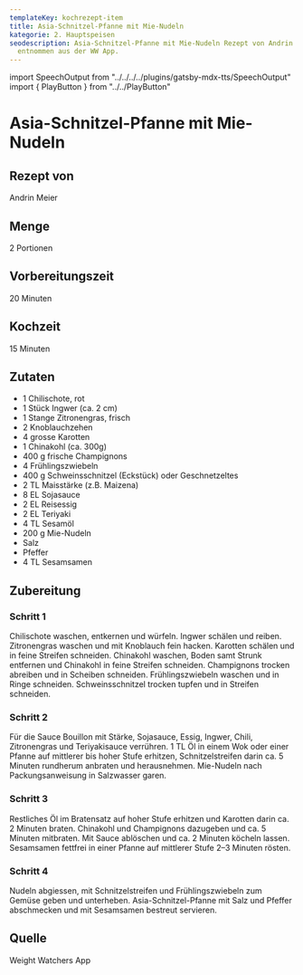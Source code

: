 ```yaml
---
templateKey: kochrezept-item
title: Asia-Schnitzel-Pfanne mit Mie-Nudeln
kategorie: 2. Hauptspeisen
seodescription: Asia-Schnitzel-Pfanne mit Mie-Nudeln Rezept von Andrin Meier,
  entnommen aus der WW App.
---
```

import SpeechOutput from "../../../../plugins/gatsby-mdx-tts/SpeechOutput"
import { PlayButton } from "../../PlayButton"

<SpeechOutput id="kochrezept-andrin-meier-asia-schnitzel-mie-nudeln" customPlayButton={PlayButton}>

# Asia-Schnitzel-Pfanne mit Mie-Nudeln

## Rezept von

Andrin Meier

## Menge

2 Portionen

## Vorbereitungszeit

20 Minuten

## Kochzeit

15 Minuten


## Zutaten 

* 1 Chilischote, rot 
* 1 Stück Ingwer (ca. 2 cm) 
* 1 Stange Zitronengras, frisch 
* 2 Knoblauchzehen 
* 4 grosse Karotten 
* 1 Chinakohl (ca. 300g) 
* 400 g frische Champignons 
* 4 Frühlingszwiebeln 
* 400 g Schweinsschnitzel (Eckstück) oder Geschnetzeltes 
* 2 TL Maisstärke (z.B. Maizena) 
* 8 EL Sojasauce 
* 2 EL Reisessig 
* 2 EL Teriyaki 
* 4 TL Sesamöl 
* 200 g Mie-Nudeln 
* Salz 
* Pfeffer 
* 4 TL Sesamsamen 

## Zubereitung

### Schritt 1 

Chilischote waschen, entkernen und würfeln. Ingwer schälen und reiben. Zitronengras waschen und mit Knoblauch fein hacken. Karotten schälen und in feine Streifen schneiden. Chinakohl waschen, Boden samt Strunk entfernen und Chinakohl in feine Streifen schneiden. Champignons trocken abreiben und in Scheiben schneiden. Frühlingszwiebeln waschen und in Ringe schneiden. Schweinsschnitzel trocken tupfen und in Streifen schneiden. 

### Schritt 2 

Für die Sauce Bouillon mit Stärke, Sojasauce, Essig, Ingwer, Chili, Zitronengras und Teriyakisauce verrühren. 1 TL Öl in einem Wok oder einer Pfanne auf mittlerer bis hoher Stufe erhitzen, Schnitzelstreifen darin ca. 5 Minuten rundherum anbraten und herausnehmen. Mie-Nudeln nach Packungsanweisung in Salzwasser garen. 

### Schritt 3 

Restliches Öl im Bratensatz auf hoher Stufe erhitzen und Karotten darin ca. 2 Minuten braten. Chinakohl und Champignons dazugeben und ca. 5 Minuten mitbraten. Mit Sauce ablöschen und ca. 2 Minuten köcheln lassen. Sesamsamen fettfrei in einer Pfanne auf mittlerer Stufe 2–3 Minuten rösten. 

### Schritt 4 

Nudeln abgiessen, mit Schnitzelstreifen und Frühlingszwiebeln zum Gemüse geben und unterheben. Asia-Schnitzel-Pfanne mit Salz und Pfeffer abschmecken und mit Sesamsamen bestreut servieren.

## Quelle

Weight Watchers App


</SpeechOutput>